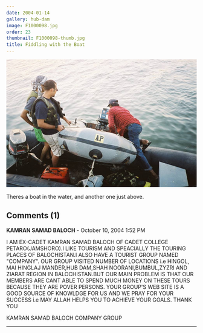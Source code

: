 ```yaml
---
date: 2004-01-14
gallery: hub-dam
image: F1000098.jpg
order: 23
thumbnail: F1000098-thumb.jpg
title: Fiddling with the Boat
---
```


![Fiddling with the Boat](./F1000098.jpg)

Theres a boat in the water, and another one just above.

<div id="comments">

## Comments (1)

**KAMRAN SAMAD BALOCH** - October 10, 2004  1:52 PM

I AM EX-CADET KAMRAN SAMAD BALOCH OF CADET COLLEGE PETARO(JAMSHORO).I LIKE TOURISM AND SPEACIALLY THE TOURING PLACES OF BALOCHISTAN.I ALSO HAVE A TOURIST GROUP NAMED "COMPANY". OUR GROUP VISITED NUMBER OF LOCATIONS i.e HINGOL, MAI HINGLAJ MANDER,HUB DAM,SHAH NOORANI,BUMBUL,ZYZRI AND ZIARAT REGION IN BALOCHISTAN.BUT OUR MAIN PROBLEM IS THAT OUR MEMBERS ARE CANT ABLE TO SPEND MUCH MONEY ON THESE TOURS BECAUSE THEY ARE POVER PERSONS.
YOUR GROUP'S WEB SITE IS A GOOD SOURCE OF KNOWLDGE FOR US AND WE PRAY FOR YOUR SUCCESS i.e MAY ALLAH HELPS YOU TO ACHIEVE YOUR GOALS.
THANK YOU

KAMRAN SAMAD BALOCH
COMPANY GROUP

---

</div>